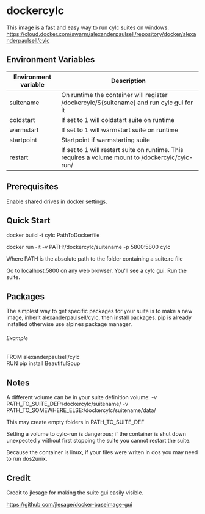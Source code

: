 # dockercylc

This image is a fast and easy way to run cylc suites on windows.  
https://cloud.docker.com/swarm/alexanderpaulsell/repository/docker/alexanderpaulsell/cylc

## Environment Variables

| Environment variable | Description |
| ----------------------- | ----------------------------------------------------------------------------- |
| suitename | On runtime the container will register /dockercylc/${suitename} and run cylc gui for it |
| coldstart | If set to 1 will coldstart suite on runtime |
| warmstart | If set to 1 will warmstart suite on runtime |
| startpoint| Startpoint if warmstarting suite |
| restart   | If set to 1 will restart suite on runtime. This requires a volume mount to /dockercylc/cylc-run/ |

## Prerequisites

Enable shared drives in docker settings.


## Quick Start

docker build -t cylc PathToDockerfile

docker run -it -v PATH:/dockercylc/suitename -p 5800:5800 cylc

Where PATH is the absolute path to the folder containing a suite.rc file

Go to localhost:5800 on any web browser. You'll see a cylc gui. Run the suite.


## Packages

The simplest way to get specific packages for your suite is to make a new image, inherit alexanderpaulsell/cylc, then install packages.
pip is already installed otherwise use alpines package manager.  

###### Example

FROM alexanderpaulsell/cylc  
RUN pip install BeautifulSoup


## Notes

A different volume can be in your suite definition volume: -v PATH_TO_SUITE_DEF:/dockercylc/suitename/ -v PATH_TO_SOMEWHERE_ELSE:/dockercylc/suitename/data/

This may create empty folders in PATH_TO_SUITE_DEF

Setting a volume to cylc-run is dangerous; if the container is shut down unexpectedly without first stopping the suite you cannot restart the suite.

Because the container is linux, if your files were writen in dos you may need to run dos2unix.  

## Credit

Credit to jlesage for making the suite gui easily visible.

https://github.com/jlesage/docker-baseimage-gui
